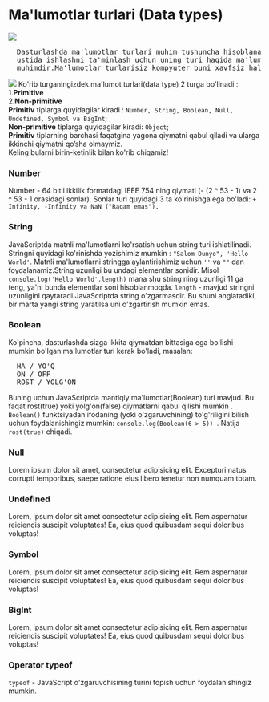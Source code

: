 # Ma'lumotlar turlari (Data types)
<img src="https://i.ibb.co/YkPGqK9/assja.jpg" />
<pre>
  Dasturlashda ma'lumotlar turlari muhim tushuncha hisoblanadi. O'zgaruvchilar
  ustida ishlashni ta'minlash uchun uning turi haqida ma'lumotga ega bo'lishimiz
  muhimdir.Ma'lumotlar turlarisiz kompyuter buni xavfsiz hal qila olmaydi.
</pre>
<img src="https://i.ibb.co/54h84xX/image.jpg" />
  Ko'rib turganingizdek ma'lumot turlari(data type) 2 turga bo'linadi : <br/>
  1.<b>Primitive</b>  <br/>
  2.<b>Non-primitive</b>
  <br />
  <b>Primitiv</b> tiplarga quyidagilar kiradi :
  <code>Number, String, Boolean, Null, Undefined, Symbol va BigInt</code>;
  <br />
  <b>Non-primitive</b> tiplarga quyidagilar kiradi:
  <code>Object</code>;
  <br />
  <b>Primitiv</b>
  tiplarning barchasi faqatgina yagona qiymatni qabul qiladi va ularga ikkinchi
  qiymatni qo’sha olmaymiz. <br> 
  Keling bularni birin-ketinlik bilan ko'rib chiqamiz!

<h3>Number</h3>
   Number -  64 bitli ikkilik formatdagi IEEE 754 ning qiymati (- (2 ^ 53 - 1) va 2 ^ 53 - 1 orasidagi sonlar).
       Sonlar turi quyidagi 3 ta ko'rinishga ega bo'ladi: <code>+ Infinity, -Infinity va NaN ("Raqam emas").</code>
       <h3>String</h3> 
      JavaScriptda matnli ma'lumotlarni ko'rsatish uchun string turi ishlatilinadi. Stringni quyidagi ko'rinishda yozishimiz mumkin : <code>"Salom Dunyo", 'Hello World'</code>. Matnli ma'lumotlarni stringga aylantirishimiz uchun <code>''</code> va <code>""</code> dan foydalanamiz.String uzunligi bu undagi elementlar sonidir. Misol <code>console.log('Hello World'.length)</code> mana shu string ning uzunligi 11 ga teng, ya'ni bunda elementlar soni hisoblanmoqda. <code>length</code> - mavjud stringni uzunligini qaytaradi.JavaScriptda string o'zgarmasdir. Bu shuni anglatadiki, bir marta yangi string yaratilsa uni o'zgartirish mumkin emas. 
           <h3>Boolean</h3> 
   Ko'pincha, dasturlashda sizga ikkita qiymatdan bittasiga ega bo'lishi mumkin bo'lgan ma'lumotlar turi kerak bo'ladi, masalan: <br/>
<pre>
  HA / YO'Q
  ON / OFF
  ROST / YOLG'ON
</pre>
Buning uchun JavaScriptda mantiqiy ma'lumotlar(Boolean) turi mavjud. Bu faqat rost(true) yoki yolg'on(false) qiymatlarni qabul qilishi mumkin .
<br/>
<code>Boolean()</code> funktsiyadan ifodaning (yoki o'zgaruvchining) to'g'riligini bilish uchun  foydalanishingiz mumkin: <code>console.log(Boolean(6 > 5)) </code>. Natija <code>rost(true)</code> chiqadi.
       <h3>Null</h3> 
   Lorem ipsum dolor sit amet, consectetur adipisicing elit. Excepturi natus corrupti temporibus, saepe ratione eius libero tenetur non numquam totam.
       <h3>Undefined</h3> 
   Lorem, ipsum dolor sit amet consectetur adipisicing elit. Rem aspernatur reiciendis suscipit voluptates! Ea, eius quod quibusdam sequi doloribus voluptas!
   <h3>Symbol</h3> 
   Lorem, ipsum dolor sit amet consectetur adipisicing elit. Rem aspernatur reiciendis suscipit voluptates! Ea, eius quod quibusdam sequi doloribus voluptas!
   <h3>BigInt</h3> 
   Lorem, ipsum dolor sit amet consectetur adipisicing elit. Rem aspernatur reiciendis suscipit voluptates! Ea, eius quod quibusdam sequi doloribus voluptas!
       <h3>Operator typeof</h3>
  <code>typeof</code> - JavaScript o'zgaruvchisining turini topish uchun foydalanishingiz mumkin.

 
